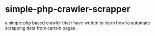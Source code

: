 simple-php-crawler-scrapper
===========================

a simple php based crawler that i have written to learn how to automate scrapping data from certain pages.
